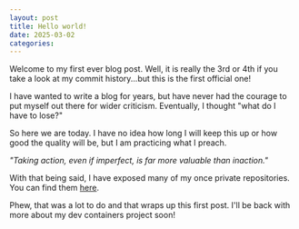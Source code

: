 ```yaml
---
layout: post
title: Hello world!
date: 2025-03-02
categories:
---
```


Welcome to my first ever blog post. Well, it is really the 3rd or 4th if you take a look at my commit history...but this is the first official one!

I have wanted to write a blog for years, but have never had the courage to put myself out there for wider criticism. Eventually, I thought "what do I have to lose?"

So here we are today. I have no idea how long I will keep this up or how good the quality will be, but I am practicing what I preach.

*"Taking action, even if imperfect, is far more valuable than inaction."*


With that being said, I have exposed many of my once private repositories. You can find them [here](https://blog.varmack.com/repositories).

Phew, that was a lot to do and that wraps up this first post. I'll be back with more about my dev containers project soon!
